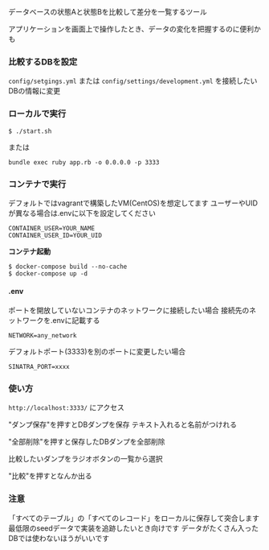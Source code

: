 データベースの状態Aと状態Bを比較して差分を一覧するツール

アプリケーションを画面上で操作したとき、データの変化を把握するのに便利かも

### 比較するDBを設定

 `config/setgings.yml` または `config/settings/development.yml` を接続したいDBの情報に変更

### ローカルで実行

```
$ ./start.sh
```

または

```
bundle exec ruby app.rb -o 0.0.0.0 -p 3333
```

### コンテナで実行

デフォルトではvagrantで構築したVM(CentOS)を想定してます
ユーザーやUIDが異なる場合は.envに以下を設定してください

```
CONTAINER_USER=YOUR_NAME
CONTAINER_USER_ID=YOUR_UID
```

**コンテナ起動**
```
$ docker-compose build --no-cache
$ docker-compose up -d
```


#### .env

ポートを開放していないコンテナのネットワークに接続したい場合
接続先のネットワークを.envに記載する

```
NETWORK=any_network
```

デフォルトポート(3333)を別のポートに変更したい場合

```
SINATRA_PORT=xxxx
```

### 使い方

`http://localhost:3333/` にアクセス

"ダンプ保存"を押すとDBダンプを保存
テキスト入れると名前がつけれる

"全部削除"を押すと保存したDBダンプを全部削除

比較したいダンプをラジオボタンの一覧から選択

"比較"を押すとなんか出る

### 注意

「すべてのテーブル」の「すべてのレコード」をローカルに保存して突合します
最低限のseedデータで実装を追跡したいとき向けです
データがたくさん入ったDBでは使わないほうがいいです
